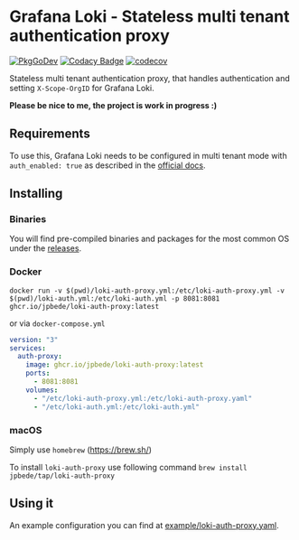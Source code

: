 # Grafana Loki - Stateless multi tenant authentication proxy
[![PkgGoDev](https://pkg.go.dev/badge/go.bnck.me/loki-auth-proxy)](https://pkg.go.dev/go.bnck.me/loki-auth-proxy)
[![Codacy Badge](https://app.codacy.com/project/badge/Grade/a7da697dfae94a39bb74394ccf472df7)](https://www.codacy.com/gh/jpbede/loki-auth-proxy/dashboard)
[![codecov](https://codecov.io/gh/jpbede/loki-auth-proxy/branch/main/graph/badge.svg?token=g6JohOjiZm)](https://codecov.io/gh/jpbede/loki-auth-proxy)

Stateless multi tenant authentication proxy, that handles authentication and setting `X-Scope-OrgID` for Grafana Loki.

**Please be nice to me, the project is work in progress :)**

## Requirements
To use this, Grafana Loki needs to be configured in multi tenant mode with `auth_enabled: true` as described in the [official docs](https://grafana.com/docs/loki/latest/operations/multi-tenancy/).

## Installing

### Binaries
You will find pre-compiled binaries and packages for the most common OS under the [releases](https://github.com/jpbede/loki-auth-proxy/releases).

### Docker
```shell
docker run -v $(pwd)/loki-auth-proxy.yml:/etc/loki-auth-proxy.yml -v $(pwd)/loki-auth.yml:/etc/loki-auth.yml -p 8081:8081 ghcr.io/jpbede/loki-auth-proxy:latest
```

or via `docker-compose.yml`

```yaml
version: "3"
services:
  auth-proxy:
    image: ghcr.io/jpbede/loki-auth-proxy:latest
    ports:
      - 8081:8081
    volumes:
      - "/etc/loki-auth-proxy.yml:/etc/loki-auth-proxy.yaml"
      - "/etc/loki-auth.yml:/etc/loki-auth.yml"
```

### macOS
Simply use `homebrew` (https://brew.sh/)

To install `loki-auth-proxy` use following command `brew install jpbede/tap/loki-auth-proxy`

## Using it
An example configuration you can find at [example/loki-auth-proxy.yaml](example/loki-auth-proxy.yaml).
